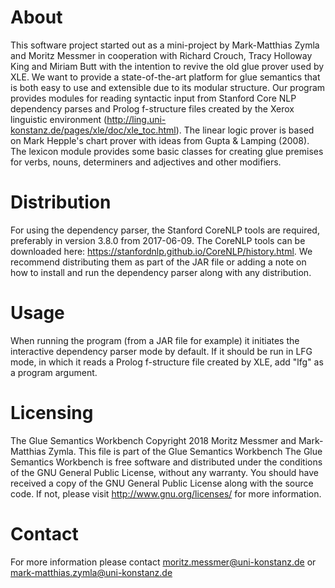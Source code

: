 # About
This software project started out as a mini-project by Mark-Matthias Zymla and Moritz Messmer in cooperation with
Richard Crouch, Tracy Holloway King and Miriam Butt with the intention to revive the old glue prover used by XLE.
We want to provide a state-of-the-art platform for glue semantics that is both easy to use and extensible
due to its modular structure. Our program provides modules for reading syntactic input from Stanford Core NLP
dependency parses and Prolog f-structure files created by the Xerox linguistic environment
 (http://ling.uni-konstanz.de/pages/xle/doc/xle_toc.html). The linear logic prover is based on Mark Hepple's
 chart prover with ideas from Gupta & Lamping (2008). The lexicon module provides some basic classes for creating
 glue premises for verbs, nouns, determiners and adjectives and other modifiers.


# Distribution
For using the dependency parser, the Stanford CoreNLP tools are required, preferably in version 3.8.0 from
2017-06-09. The CoreNLP tools can be downloaded here: https://stanfordnlp.github.io/CoreNLP/history.html.
We recommend distributing them as part of the JAR file or adding a note on how to install and run the dependency
parser along with any distribution.

# Usage
When running the program (from a JAR file for example) it initiates the interactive dependency parser mode by default.
If it should be run in LFG mode, in which it reads a Prolog f-structure file created by XLE, add "lfg" as a program argument.

# Licensing
The Glue Semantics Workbench
Copyright 2018 Moritz Messmer and Mark-Matthias Zymla.
This file is part of the Glue Semantics Workbench
The Glue Semantics Workbench is free software and distributed under the conditions of the GNU General Public License,
without any warranty.
You should have received a copy of the GNU General Public License along with the source code.
If not, please visit http://www.gnu.org/licenses/ for more information.

# Contact
For more information please contact
moritz.messmer@uni-konstanz.de      or
mark-matthias.zymla@uni-konstanz.de
